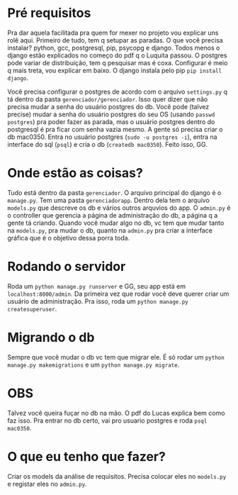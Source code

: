 # Pré requisitos
Pra dar aquela facilitada pra quem for mexer no projeto vou explicar uns rolê aqui. Primeiro de tudo, tem q setupar as paradas. O que você precisa instalar? python, gcc, postgresql, pip, psycopg e django. Todos menos o django estão explicados no começo do pdf q o Luquita passou. O postgres pode variar de distribuição, tem q pesquisar mas é coxa. Configurar é meio q mais treta, vou explicar em baixo. O django instala pelo pip `pip install django`.

Você precisa configurar o postgres de acordo com o arquivo `settings.py` q tá dentro da pasta `gerenciador/gerenciador`. Isso quer dizer que não precisa mudar a senha do usuário postgres do db. Você pode (talvez precise) mudar a senha do usuário postgres do seu OS (usando `passwd postgres`) pra poder fazer as parada, mas o usuário postgres dentro do postgresql é pra ficar com senha vazia mesmo. A gente só precisa criar o db mac0350. Entra no usuário postgres (`sudo -u postgres -i`), entra na interface do sql (`psql`) e cria o db (`createdb mac0350`). Feito isso, GG.

# Onde estão as coisas?
Tudo está dentro da pasta `gerenciador`. O arquivo principal do django é o `manage.py`. Tem uma pasta `gerenciadorapp`. Dentro dela tem o arquivo `models.py` que descreve os db e vários outros arquvios do app. O `admin.py` é o controller que gerencia a página de administração do db, a página q a gente tá criando. Quando você mudar algo no db, vc tem que mudar tanto na `models.py`, pra mudar o db, quanto na `admin.py` pra criar a interface gráfica que é o objetivo dessa porra toda.

# Rodando o servidor
Roda um `python manage.py runserver` e GG, seu app está em `localhost:8000/admin`. Da primeira vez que rodar você deve querer criar um usuário de administração. Pra isso, roda um `python manage.py createsuperuser`.

# Migrando o db
Sempre que você mudar o db vc tem que migrar ele. É só rodar um `python manage.py makemigrations` e um `python manage.py migrate`.

# OBS
Talvez você queira fuçar no db na mão. O pdf do Lucas explica bem como faz isso. Pra entrar no db certo, vai pro usuario postgres e roda `psql mac0350`.

# O que eu tenho que fazer?
Criar os models da análise de requisitos. Precisa colocar eles no `models.py` e registar eles no `admin.py`.
